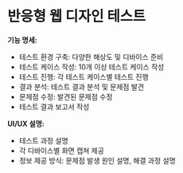 # 반응형 웹 디자인 테스트

<p><b>기능 명세:</b></p><ul><li>테스트 환경 구축: 다양한 해상도 및 디바이스 준비</li><li>테스트 케이스 작성: 10개 이상 테스트 케이스 작성</li><li>테스트 진행: 각 테스트 케이스별 테스트 진행</li><li>결과 분석: 테스트 결과 분석 및 문제점 발견</li><li>문제점 수정: 발견된 문제점 수정</li><li>테스트 결과 보고서 작성</li></ul><p><b>UI/UX 설명:</b></p><ul><li>테스트 과정 설명</li><li>각 디바이스별 화면 캡쳐 제공</li><li>정보 제공 방식: 문제점 발생 원인 설명, 해결 과정 설명</li></ul>